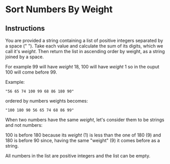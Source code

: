 # Sort Numbers By Weight

## Instructions

You are provided a string containing a list of positive integers separated by a space (" "). Take each value and calculate the sum of its digits,  which we call it's <em>weight</em>. Then return the list in ascending order by weight, as a string joined by a space.

For example 99 will have <em>weight</em> 18, 100 will have <em>weight</em> 1 so in the ouput 100 will come before 99.

Example:

```
"56 65 74 100 99 68 86 180 90"
```
 ordered by numbers weights becomes: 
 
 ```
 "100 180 90 56 65 74 68 86 99"
 ```

When two numbers have the same <em>weight</em>, let's consider them to be strings and not numbers:

100 is before 180 because its <em>weight</em> (1) is less than the one of 180 (9)
and 180 is before 90 since, having the same "weight" (9) it comes before as a string.

All numbers in the list are positive integers and the list can be empty.
